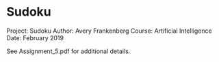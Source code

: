 # Sudoku

Project: Sudoku Author: Avery Frankenberg Course: Artificial Intelligence Date: February 2019

See Assignment_5.pdf for additional details. 
